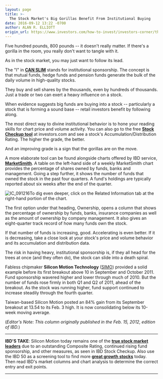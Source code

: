 ```yaml
---
layout: page
title: >-
  The Stock Market's Big Gorillas Benefit From Institutional Buying
date: 2016-09-12 13:22 -0700
author: ALAN R. ELLIOTT
origin_url: https://www.investors.com/how-to-invest/investors-corner/the-stock-markets-big-gorillas-benefit-from-institutional-buying/
---
```


Five hundred pounds, 800 pounds -- it doesn't really matter. If there's a gorilla in the room, you really don't want to tangle with it.

As in the stock market, you may just want to follow its lead.

The "I" in **[CAN SLIM](https://www.investors.com/ibd-university/can-slim/)** stands for institutional sponsorship. The concept is that mutual funds, hedge funds and pension funds generate the bulk of the daily volume in high-quality stocks.

They buy and sell shares by the thousands, even by hundreds of thousands. Just a trade or two can exert a heavy influence on a stock.

When evidence suggests big funds are buying into a stock -- particularly a stock that is forming a sound base -- retail investors benefit by following along.

The most direct way to divine institutional behavior is to hone your reading skills for chart price and volume activity. You can also go to the free **[Stock Checkup tool](http://research.investors.com/stock-checkup/)** at investors.com and see a stock's Accumulation/Distribution Rating. The higher the grade, the better.

And an improving grade is a sign that the gorillas are on the move.

A more elaborate tool can be found alongside charts offered by IBD service, **[MarketSmith](http://shop.investors.com/offer/splashresponsive.aspx?id=mssmart&src=A012CQ4)**. A table on the left-hand side of a weekly MarketSmith chart provides the percentage of shares owned by funds, banks and management. Going a step further, it shows the number of funds that owned the stock in the past four quarters. A fund's holdings are typically reported about six weeks after the end of the quarter.

![IC_091216](https://www.investors.com/wp-content/uploads/2016/09/IC_091216-249x300.jpg)To dig even deeper, click on the Related Information tab at the right-hand portion of the chart.

The first option under that heading, Ownership, opens a column that shows the percentage of ownership by funds, banks, insurance companies as well as the amount of ownership by company management. It also gives an eight-quarter track record of how many funds own the stock.

If that number of funds is increasing, good. Accelerating is even better. If it is decreasing, take a close look at your stock's price and volume behavior and its accumulation and distribution data.

The risk in having heavy, institutional sponsorship is, if they all head for the trees at once (and they often do), the stock can slide into a death spiral.

Fabless chipmaker **Silicon Motion Technology** ([SIMO](https://research.investors.com/quote.aspx?symbol=SIMO)) provided a solid example before its first breakout above 10 in September and October 2011. Fund sponsorship wavered higher and lower through much of 2010. But the number of funds rose firmly in both Q1 and Q2 of 2011, ahead of the breakout. As the stock was running higher, fund support continued to increase steadily through the fourth quarter.

Taiwan-based Silicon Motion posted an 84% gain from its September breakout at 13.54 to its Feb. 3 high. It is now consolidating below its 10-week moving average.

(_Editor's Note: This column originally published in the Feb. 15, 2012, edition of IBD._)

---

**IBD'S TAKE**: Silicon Motion today remains one of the **[true stock market leaders](http://research.investors.com/stock-checkup/)** due to an outstanding Composite Rating, continued rising fund sponsorship, and other measures, as seen in IBD Stock Checkup. Also use the IBD 50 as a screening tool to find more **[great growth stocks](http://research.investors.com/stock-lists/ibd-50/)** today. Then read IBD's market columns and chart analysis to determine the correct entry and exit points.

---


